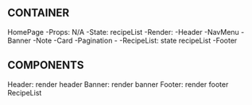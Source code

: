 ## CONTAINER

HomePage 
    -Props: N/A
    -State: recipeList
    -Render:
        -Header
        -NavMenu
        -Banner
        -Note
        -Card
        -Pagination
        -
        -RecipeList: state recipeList
        -Footer

## COMPONENTS
Header: render header
Banner: render banner
Footer: render footer
RecipeList


